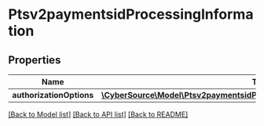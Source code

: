 # Ptsv2paymentsidProcessingInformation

## Properties
Name | Type | Description | Notes
------------ | ------------- | ------------- | -------------
**authorizationOptions** | [**\CyberSource\Model\Ptsv2paymentsidProcessingInformationAuthorizationOptions**](Ptsv2paymentsidProcessingInformationAuthorizationOptions.md) |  | [optional] 

[[Back to Model list]](../README.md#documentation-for-models) [[Back to API list]](../README.md#documentation-for-api-endpoints) [[Back to README]](../README.md)


